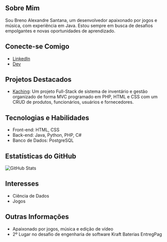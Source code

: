 ## Sobre Mim
Sou Breno Alexandre Santana, um desenvolvedor apaixonado por jogos e música, com experiência em Java. Estou sempre em busca de desafios empolgantes e novas oportunidades de aprendizado.

## Conecte-se Comigo
- [LinkedIn](https://www.linkedin.com/in/brenoasantana/)
- [Dev](https://dev.to/brenoasantana)

## Projetos Destacados
- [Kaching](https://github.com/brenoASantana/Kaching): Um projeto Full-Stack de sistema de inventário e gestão organizado de forma MVC programado em PHP, HTML e CSS com um CRUD de produtos, funcionários, usuários e fornecedores.

## Tecnologias e Habilidades
- Front-end: HTML, CSS
- Back-end: Java, Python, PHP, C#
- Banco de Dados: PostgreSQL

## Estatísticas do GitHub
![GitHub Stats](https://github-readme-stats.vercel.app/api?username=brenoASantana&theme=tokyonight&show_icons=truee)

## Interesses
- Ciência de Dados
- Jogos

## Outras Informações
- Apaixonado por jogos, música e edição de vídeo
- 2º Lugar no desafio de engenharia de software Kraft Baterias EntregPag
